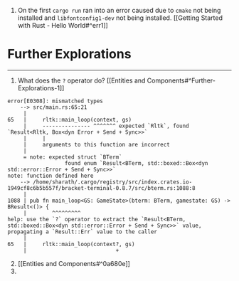 1. On the first `cargo run` ran into an error caused due  to `cmake` not being installed and `libfontconfig1-dev` not being installed. [[Getting Started with Rust - Hello World#^err1]]

# Further Explorations
---
1. What does the `?` operator do?
   [[Entities and Components#^Further-Explorations-1]]
```
error[E0308]: mismatched types
    --> src/main.rs:65:21
     |
65   |     rltk::main_loop(context, gs)
     |     --------------- ^^^^^^^ expected `Rltk`, found `Result<Rltk, Box<dyn Error + Send + Sync>>`
     |     |
     |     arguments to this function are incorrect
     |
     = note: expected struct `BTerm`
                  found enum `Result<BTerm, std::boxed::Box<dyn std::error::Error + Send + Sync>>`
note: function defined here
    --> /home/sharath/.cargo/registry/src/index.crates.io-1949cf8c6b5b557f/bracket-terminal-0.8.7/src/bterm.rs:1088:8
     |
1088 | pub fn main_loop<GS: GameState>(bterm: BTerm, gamestate: GS) -> BResult<()> {
     |        ^^^^^^^^^
help: use the `?` operator to extract the `Result<BTerm, std::boxed::Box<dyn std::error::Error + Send + Sync>>` value, propagating a `Result::Err` value to the caller
     |
65   |     rltk::main_loop(context?, gs)
     |                            +
```
2. [[Entities and Components#^0a680e]]
3. 